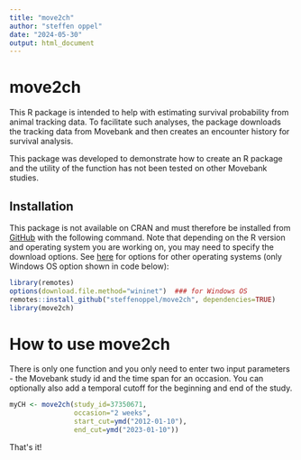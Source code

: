 ```yaml
---
title: "move2ch"
author: "steffen oppel"
date: "2024-05-30"
output: html_document
---
```




# move2ch

This R package is intended to help with estimating survival probability from animal tracking data. To facilitate such analyses, the package downloads the tracking data from Movebank and then creates an encounter history for survival analysis.

This package was developed to demonstrate how to create an R package and the utility of the function has not been tested on other Movebank studies.

## Installation

This package is not available on CRAN and must therefore be installed from [GitHub](https://github.com/steffenoppel/move2ch) with the following command. Note that depending on the R version and operating system you are working on, you may need to specify the download options. See [here](https://cran.r-project.org/web/packages/remotes/readme/README.html) for options for other operating systems (only Windows OS option shown in code below):


```r
library(remotes)
options(download.file.method="wininet")  ### for Windows OS 
remotes::install_github("steffenoppel/move2ch", dependencies=TRUE)
library(move2ch)
```


# How to use move2ch

There is only one function and you only need to enter two input parameters - the Movebank study id and the time span for an occasion. You can optionally also add a temporal cutoff for the beginning and end of the study.


```r
myCH <- move2ch(study_id=37350671,
                occasion="2 weeks",
                start_cut=ymd("2012-01-10"),
                end_cut=ymd("2023-01-10"))
```

That's it!
